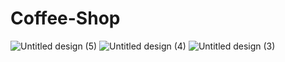 # Coffee-Shop
![Untitled design (5)](https://github.com/user-attachments/assets/ac945981-3eae-476c-ad85-917dd44a78af)
![Untitled design (4)](https://github.com/user-attachments/assets/4b61a2a1-5a29-4d7a-8221-b038a994abf0)
![Untitled design (3)](https://github.com/user-attachments/assets/32120c99-ec39-45d4-89d5-2ba926d9dc5e)
